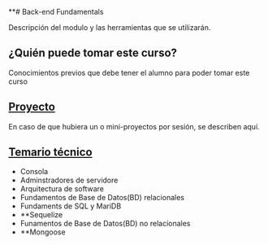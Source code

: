 **# Back-end Fundamentals


Descripción del modulo y las herramientas que se utilizarán. 

## ¿Quién puede tomar este curso?

Conocimientos previos que debe tener el alumno para poder tomar este curso

## [Proyecto](./proyecto)

En caso de que hubiera un o mini-proyectos por sesión, se describen aquí.

## [Temario técnico](./sesiones)

- Consola
- Adminstradores de servidore
- Arquitectura de software
- Fundamentos de Base de Datos(BD) relacionales
- Fundaments de SQL y MariDB
- **Sequelize
- Funamentos de Base de Datos(BD) no relacionales
- **Mongoose